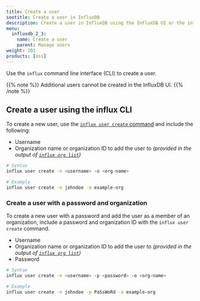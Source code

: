 ```yaml
---
title: Create a user
seotitle: Create a user in InfluxDB
description: Create a user in InfluxDB using the InfluxDB UI or the influx CLI.
menu:
  influxdb_2_3:
    name: Create a user
    parent: Manage users
weight: 101
products: [oss]
---
```


Use the `influx` command line interface (CLI) to create a user.

{{% note %}}
Additional users cannot be created in the InfluxDB UI.
{{% /note %}}

## Create a user using the influx CLI

To create a new user, use the [`influx user create` command](/influxdb/v2.2/reference/cli/influx/user/create)
and include the following:

- Username
- Organization name or organization ID to add the user to _(provided in the output of
  [`influx org list`](/influxdb/v2.2/reference/cli/influx/org/list/))_

```sh
# Syntax
influx user create -n <username> -o <org-name>

# Example
influx user create -n johndoe -o example-org
```

### Create a user with a password and organization
To create a new user with a password and add the user as a member of an organization,
include a password and organization ID with the `influx user create` command.

- Username
- Organization name or organization ID to add the user to _(provided in the output of
  [`influx org list`](/influxdb/v2.2/reference/cli/influx/org/list/))_
- Password

```sh
# Syntax
influx user create -n <username> -p <password> -o <org-name>

# Example
influx user create -n johndoe -p PaSsWoRd -o example-org
```
